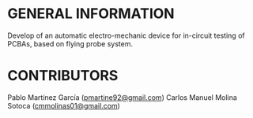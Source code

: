 # GENERAL INFORMATION

Develop of an automatic electro-mechanic device for in-circuit testing of PCBAs, based on flying probe system.


# CONTRIBUTORS

Pablo Martínez García (pmartine92@gmail.com)
Carlos Manuel Molina Sotoca (cmmolinas01@gmail.com)
